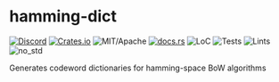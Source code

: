 # hamming-dict

[![Discord][dci]][dcl] [![Crates.io][ci]][cl] ![MIT/Apache][li] [![docs.rs][di]][dl] ![LoC][lo] ![Tests][btl] ![Lints][bll] ![no_std][bnl]

[ci]: https://img.shields.io/crates/v/hamming-dict.svg
[cl]: https://crates.io/crates/hamming-dict/

[li]: https://img.shields.io/crates/l/specs.svg?maxAge=2592000

[di]: https://docs.rs/hamming-dict/badge.svg
[dl]: https://docs.rs/hamming-dict/

[lo]: https://tokei.rs/b1/github/rust-cv/hamming-dict?category=code

[dci]: https://img.shields.io/discord/550706294311485440.svg?logo=discord&colorB=7289DA
[dcl]: https://discord.gg/d32jaam

[btl]: https://github.com/rust-cv/hamming-dict/workflows/tests/badge.svg
[bll]: https://github.com/rust-cv/hamming-dict/workflows/lints/badge.svg
[bnl]: https://github.com/rust-cv/hamming-dict/workflows/no-std/badge.svg

Generates codeword dictionaries for hamming-space BoW algorithms
